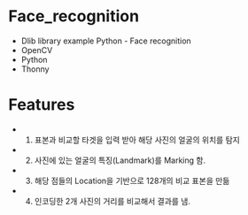 # Face_recognition 
 - Dlib library example Python - Face recognition
 - OpenCV
 - Python
 - Thonny
 
# Features
 - 1. 표본과 비교할 타겟을 입력 받아 해당 사진의 얼굴의 위치를 탐지
 - 2. 사진에 있는 얼굴의 특징(Landmark)를 Marking 함.
 - 3. 해당 점들의 Location을 기반으로 128개의 비교 표본을 만듦
 - 4. 인코딩한 2개 사진의 거리를 비교해서 결과를 냄.

